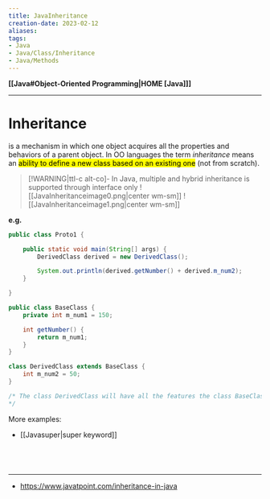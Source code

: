 ```yaml
---
title: JavaInheritance
creation-date: 2023-02-12
aliases:
tags:
- Java
- Java/Class/Inheritance
- Java/Methods
---
```

**[[Java#Object-Oriented Programming|HOME [Java]]]**

---
# Inheritance
is a mechanism in which one object acquires all the properties and behaviors of a parent object. In OO languages the term *inheritance* means an <mark class="hltr-lightgreen">ability to define a new class based on an existing one</mark> (not from scratch).

>[!WARNING|ttl-c alt-co]- In Java, multiple and hybrid inheritance is supported through interface only
> ![[JavaInheritanceimage0.png|center wm-sm]] ![[JavaInheritanceimage1.png|center wm-sm]]

**e.g.**
```java
public class Proto1 {

    public static void main(String[] args) {
        DerivedClass derived = new DerivedClass();

        System.out.println(derived.getNumber() + derived.m_num2);
    }

}

public class BaseClass {
    private int m_num1 = 150;

    int getNumber() {
        return m_num1;
    }
}

class DerivedClass extends BaseClass {
    int m_num2 = 50;
}

/* The class DerivedClass will have all the features the class BaseClass has. In such a setup, the BaseClass is called a superclass, and DerivedClass is called a subclass (can also use the terms `ancestor` and `descendent`).
*/
```

More examples:
- [[Javasuper|super keyword]]

<br>

# 
---
- https://www.javatpoint.com/inheritance-in-java